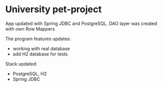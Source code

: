 # University pet-project 

App updated with Spring JDBC and PostgreSQL. DAO layer was created with own Row Mappers

The program features updates:
- working with real database
- add H2 database for tests

Stack updated:
- PostgreSQL, H2
- Spring JDBC